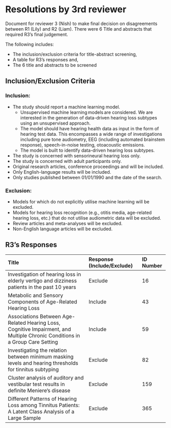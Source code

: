 # Resolutions by 3rd reviewer
Document for reviewer 3 (Nish) to make final decision on disagreements between R1 (Lily) and R2 (Liam). There were 6 Title and abstracts that required R3’s final judgement.

The following includes:

- The inclusion/exclusion criteria for title-abstract screening,
- A table for R3’s responses and,
- The 6 title and abstracts to be screened

## Inclusion/Exclusion Criteria
### Inclusion:
- The study should report a machine learning model. 
  - Unsupervised machine learning models are considered. We are interested in the generation of data-driven hearing loss subtypes using an unsupervised approach. 
  - The model should have hearing health data as input in the form of hearing test data. This encompasses a wide range of investigations including pure tone audiometry, EEG (including automated brainstem response), speech-in-noise testing, otoacoustic emissions.  
  - The model is built to identify data-driven hearing loss subtypes.  
- The study is concerned with sensorineural hearing loss only.  
- The study is concerned with adult participants only.  
- Original research articles, conference proceedings and will be included. 
- Only English-language results will be included. 
- Only studies published between 01/01/1990 and the date of the search.  
### Exclusion:
- Models for which do not explicitly utilise machine learning will be excluded. 
- Models for hearing loss recognition (e.g., otitis media, age-related hearing loss, etc.) that do not utilise audiometric data will be excluded. 
- Review articles and meta-analyses will be excluded. 
- Non-English language articles will be excluded.

## R3’s Responses
| Title | Response (Include/Exclude) | ID Number |
|:--|:--|:--|
| Investigation of hearing loss in elderly vertigo and dizziness patients in the past 10 years| Exclude | 16 |
| Metabolic and Sensory Components of Age-Related Hearing Loss | Include | 43 |
| Associations Between Age-Related Hearing Loss, Cognitive Impairment, and Multiple Chronic Conditions in a Group Care Setting | Include | 59 |
| Investigating the relation between minimum masking levels and hearing thresholds for tinnitus subtyping | Exclude | 82 |
| Cluster analysis of auditory and vestibular test results in definite Meniere’s disease | Exclude | 159 |
| Different Patterns of Hearing Loss among Tinnitus Patients: A Latent Class Analysis of a Large Sample | Exclude | 365 |
